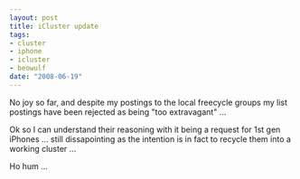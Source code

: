 ```yaml
--- 
layout: post
title: iCluster update
tags: 
- cluster
- iphone
- icluster
- beowulf
date: "2008-06-19"
---
```

No joy so far, and despite my postings to the local freecycle groups my list postings have been rejected as being "too extravagant" ...

Ok so I can understand their reasoning with it being a request for 1st gen iPhones ... still dissapointing as the intention is in fact to recycle them into a working cluster ...

Ho hum ...
